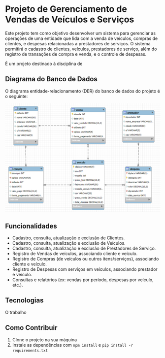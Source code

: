 # Projeto de Gerenciamento de Vendas de Veículos e Serviços

Este projeto tem como objetivo desenvolver um sistema para gerenciar as operações de uma entidade que lida com a venda de veículos, compras de clientes, e despesas relacionadas a prestadores de serviços. O sistema permitirá o cadastro de clientes, veículos, prestadores de serviço, além do registro de transações de compra e venda, e o controle de despesas.

É um projeto destinado à disciplina de

## Diagrama do Banco de Dados

O diagrama entidade-relacionamento (DER) do banco de dados do projeto é o seguinte:

![Diagrama do Banco de Dados](docs/bd.png)

## Funcionalidades

- Cadastro, consulta, atualização e exclusão de Clientes.
- Cadastro, consulta, atualização e exclusão de Veículos.
- Cadastro, consulta, atualização e exclusão de Prestadores de Serviço.
- Registro de Vendas de veículos, associando cliente e veículo.
- Registro de Compras (de veículos ou outros itens/serviços), associando cliente e veículo.
- Registro de Despesas com serviços em veículos, associando prestador e veículo.
- Consultas e relatórios (ex: vendas por período, despesas por veículo, etc.).

## Tecnologias

O trabalho

## Como Contribuir

1. Clone o projeto na sua máquina
2. Instale as dependências com `npm install` e `pip install -r requirements.txt`
